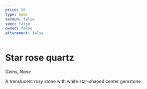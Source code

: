 ```yaml
---
price: 50
type: Gems
vermun: false
seen: false
owned: false
attunement: false
---
```

# Star rose quartz

*Gems, None*

A translucent rosy stone with white star-shaped center gemstone.
